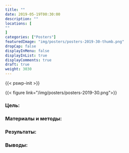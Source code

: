 ```yaml
---
title: ""
date: 2019-05-19T00:30:00
description: ""
locations: [
""
]
categories: ["Posters"]
featuredImage: "img/posters/posters-2019-30-thumb.png"
dropCap: false
displayInMenu: false
displayInList: true
displayComments: true
draft: true
weight: 3030
---
```



{{< pswp-init >}}

{{< figure link="/img/posters/posters-2019-30.png">}}


### Цель:



### Материалы и методы: 



### Результаты: 



### Выводы: 

